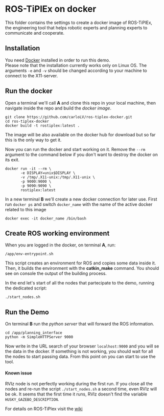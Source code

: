 # ROS-TiPlEx on docker
This folder contains the settings to create a docker image of ROS-TiPlEx, 
the engineering tool that helps robotic experts and planning experts to communicate and cooperate.


## Installation
You need [Docker](https://www.docker.com/) installed in order to run this demo.    
Please note that the installation currently works only on Linux OS. The arguments  `-e` and `-v` should be changed according to your machine to connect to the X11-server.

## Run the docker
Open a terminal we'll call **A** and clone this repo in your local machine, then navigate inside the repo and build the *docker image*.
```
git clone https://github.com/carloLV/ros-tiplex-docker.git
cd ros-tiplex-docker
docker build -t rostiplex:latest .
```
The image will be also available on the docker hub for download but so far this is the only way to get it.

Now you can run the docker and start working on it. Remove the `--rm` argument to the command below if you don't want to destroy the docker on its exit.     

```
docker run -it --rm \
       -e DISPLAY=unix$DISPLAY \
       -v /tmp/.X11-unix:/tmp/.X11-unix \
       -p 9000:9000 \
       -p 9090:9090 \
       rostiplex:latest
```
In a new terminal **B** we'll create a new docker connection for later use.
First run `docker ps` and switch `docker_name` with the name of the active docker related to this image
```
docker exec -it docker_name /bin/bash
```

## Create ROS working environment
When you are logged in the docker, on terminal **A**, run:
```
/app/env-entrypoint.sh 
```
This script creates an environment for ROS and copies some data inside it. Then, it builds the environment with the **catkin_make** command.
You should see on console the output of the building process.

In the end let's start of all the nodes that partecipate to the demo, running the dedicated script:
```
./start_nodes.sh
```

## Run the Demo
On terminal **B** run the *python server* that will forward the ROS information.     
```
cd /app/planning_interface    
python -m SimpleHTTPServer 9000
```

Now write in the URL search of your browser `localhost:9000` and you will se the data in the docker. If something is not working, you should wait for all the nodes to start passing data.
From this point on you can start to use the tool.

#### Known issue
RVIz node is not perfectly working during the first run. If you close all the nodes and re-run the script `./start_nodes.sh` a second time, even RVIz will be ok.
It seems that the first time it runs, RVIz doesn't find the variable `HUSKY_GAZEBO_DESCRIPTION`.

For details on ROS-TiPlex visit the [wiki](https://github.com/carloLV/ROS-TiPlEx/wiki)
